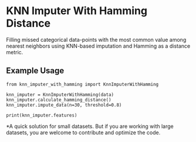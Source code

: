 # KNN Imputer With Hamming Distance
Filling missed categorical data-points with the most common value among nearest neighbors using KNN-based imputation and Hamming as a distance metric.

## Example Usage

```
from knn_imputer_with_hamming import KnnImputerWithHamming

knn_imputer = KnnImputerWithHamming(data)
knn_imputer.calculate_hamming_distance()
knn_imputer.impute_data(n=30, threshold=0.8)

print(knn_imputer.features)
```
*A quick solution for small datasets. But if you are working with large datasets, you are welcome to contribute and optimize the code.